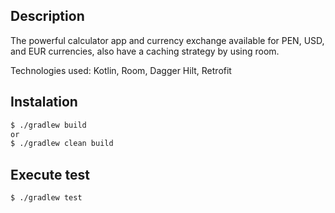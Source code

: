 ## Description
The powerful calculator app and currency exchange available for PEN, USD, and EUR currencies, also have a caching strategy by using room.

Technologies used: Kotlin, Room, Dagger Hilt, Retrofit

## Instalation

```bash
$ ./gradlew build
or
$ ./gradlew clean build 
```

## Execute test

```bash
$ ./gradlew test
```

